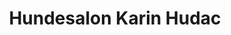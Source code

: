 ---
title: "Hundesalon Karin Hudac"
url: /ribnitz-damgarten/hundesalon-karin-hudac-strasse-des-friedens/
shop: Tiersalon
---
